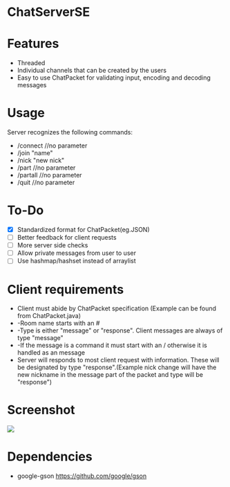 # ChatServerSE

# Features
* Threaded
* Individual channels that can be created by the users
* Easy to use ChatPacket for validating input, encoding and decoding messages

# Usage
Server recognizes the following commands:
* /connect  //no parameter
* /join "name"
* /nick "new nick"
* /part     //no parameter
* /partall  //no parameter
* /quit     //no parameter

# To-Do
- [x] Standardized format for ChatPacket(eg.JSON)
- [ ] Better feedback for client requests
- [ ] More server side checks
- [ ] Allow private messages from user to user
- [ ] Use hashmap/hashset instead of arraylist

# Client requirements
* Client must abide by ChatPacket specification (Example can be found from ChatPacket.java)
*   -Room name starts with an #
*   -Type is either "message" or "response". Client messages are always of type "message"
*   -If the message is a command it must start with an / otherwise it is handled as an message
* Server will responds to most client request with information. These will be designated by type "response".(Example nick change will have the new nickname in the message part of the packet and type will be "response")

# Screenshot
<img src="https://gyazo.com/97d236ef247a510db739a8ca33bb3d67.png">

# Dependencies
* google-gson https://github.com/google/gson
